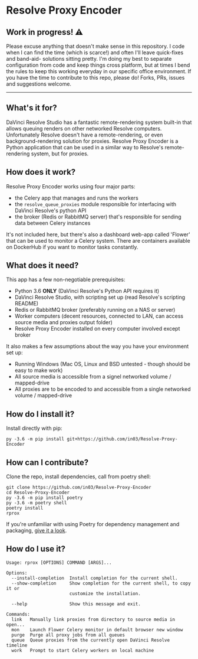 # Resolve Proxy Encoder

## Work in progress! ⚠️

 Please excuse anything that doesn't make sense in this repository. I code when I can find the time (which is scarce!) and often I'll leave quick-fixes and band-aid-  solutions sitting pretty. I'm doing my best to separate configuration from code and keep things cross platform, but at times I bend the rules to keep this working   everyday in our specific office environment. If you have the time to contribute to this repo, please do! Forks, PRs, issues and suggestions welcome.

 ---
 
## What's it for? ##
DaVinci Resolve Studio has a fantastic remote-rendering system built-in that allows queuing renders on other networked Resolve computers.
Unfortunately Resolve doesn't have a remote-rendering, or even background-rendering solution for proxies. 
Resolve Proxy Encoder is a Python application that can be used in a similar way to Resolve's remote-rendering system, but for proxies.
 
## How does it work? ##
Resolve Proxy Encoder works using four major parts:
- the Celery app that manages and runs the workers
- the `resolve_queue_proxies` module responsible for interfacing with DaVinci Resolve's python API 
- the broker (Redis or RabbitMQ server) that's responsible for sending data between Celery instances

It's not included here, but there's also a dashboard web-app called 'Flower' that can be used to monitor a Celery system.
There are containers available on DockerHub if you want to monitor tasks constantly.

## What does it need?
This app has a few non-negotiable prerequisites:
- Python 3.6 **ONLY** (DaVinci Resolve's Python API requires it)
- DaVinci Resolve Studio, with scripting set up (read Resolve's scripting README)
- Redis or RabbitMQ broker (preferably running on a NAS or server)
- Worker computers (decent resources, connected to LAN, can access source media and proxies output folder)
- Resolve Proxy Encoder installed on every computer involved except broker

It also makes a few assumptions about the way you have your environment set up:
- Running Windows (Mac OS, Linux and BSD untested - though should be easy to make work)
- All source media is accessible from a signel networked volume / mapped-drive
- All proxies are to be encoded to and accessible from a single networked volume / mapped-drive


## How do I install it?
Install directly with pip:
```
py -3.6 -m pip install git+https://github.com/in03/Resolve-Proxy-Encoder
```

## How can I contribute?
Clone the repo, install dependencies, call from poetry shell:
```
git clone https://github.com/in03/Resolve-Proxy-Encoder
cd Resolve-Proxy-Encoder
py -3.6 -m pip install poetry
py -3.6 -m poetry shell
poetry install
rprox
```
If you're unfamiliar with using Poetry for dependency management and packaging, [give it a look](https://python-poetry.org/docs/basic-usage).

## How do I use it?

```
Usage: rprox [OPTIONS] COMMAND [ARGS]...

Options:
  --install-completion  Install completion for the current shell.
  --show-completion     Show completion for the current shell, to copy it or
                        customize the installation.

  --help                Show this message and exit.

Commands:
  link   Manually link proxies from directory to source media in open...
  mon    Launch Flower Celery monitor in default browser new window
  purge  Purge all proxy jobs from all queues
  queue  Queue proxies from the currently open DaVinci Resolve timeline
  work   Prompt to start Celery workers on local machine
  ```
